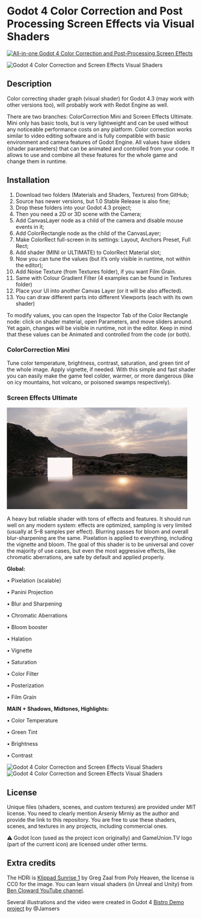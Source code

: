 # Godot 4 Color Correction and Post Processing Screen Effects via Visual Shaders

[![All-in-one Godot 4 Color Correction and Post-Processing Screen Effects](https://img.youtube.com/vi/38JYL-KEEoc/maxresdefault.jpg)](http://www.youtube.com/watch?v=38JYL-KEEoc "All-in-one Godot 4 Color Correction and Post-Processing Screen Effects")

![Godot 4 Color Correction and Screen Effects Visual Shaders](https://github.com/ArseniyMirniy/Godot-4-Free-Color-Correction-and-Screen-Effects-Visual-Shader/blob/main/Extras/Godot_4_Color_Correction_and_Screen_Effects_Visual_Shader_Overview.jpg)

## Description

Color correcting shader graph (visual shader) for Godot 4.3 (may work with other versions too), will probably work with Redot Engine as well.

There are two branches: ColorCorrection Mini and Screen Effects Ultimate. Mini only has basic tools, but is very lightweight and can be used without any noticeable performance costs on any platform. Color correction works similar to video editing software and is fully compatible with basic environment and camera features of Godot Engine. All values have sliders (shader parameters) that can be animated and controlled from your code. It allows to use and combine all these features for the whole game and change them in runtime.

## Installation
1. Download two folders (Materials and Shaders, Textures) from GitHub;
2. Source has newer versions, but 1.0 Stable Release is also fine;
3. Drop these folders into your Godot 4.3 project;
4. Then you need a 2D or 3D scene with the Camera;
5. Add CanvasLayer node as a child of the camera and disable mouse events in it;
6. Add ColorRectangle node as the child of the CanvasLayer;
7. Make ColorRect full-screen in its settings: Layout, Anchors Preset, Full Rect;
8. Add shader (MINI or ULTIMATE) to ColorRect Material slot;
9. Now you can tune the values (but it’s only visible in runtime, not within the editor);
10. Add Noise Texture (from Textures folder), if you want Film Grain.
11. Same with Colour Gradient Filter (4 examples can be found in Textures folder)
12. Place your UI into another Canvas Layer (or it will be also affected).
13. You can draw different parts into different Viewports (each with its own shader)

To modify values, you can open the Inspector Tab of the Color Rectangle node: click on shader material, open Parameters, and move sliders around. Yet again, changes will be visible in runtime, not in the editor. Keep in mind that these values can be Animated and controlled from the code (or both).

### ColorCorrection Mini
Tune color temperature, brightness, contrast, saturation, and green tint of the whole image. Apply vignette, if needed. With this simple and fast shader you can easily make the game feel colder, warmer, or more dangerous (like on icy mountains, hot volcano, or poisoned swamps respectively).

### Screen Effects Ultimate

![Godot 4 Panini Projection](https://github.com/ArseniyMirniy/Godot-4-Color-Correction-and-Screen-Effects/blob/main/Extras/Panini.gif)

A heavy but reliable shader with tons of effects and features. It should run well on any modern system: effects are optimized, sampling is very limited (usually at 5–8 samples per effect). Blurring passes for bloom and overall blur-sharpening are the same. Pixelation is applied to everything, including the vignette and bloom. The goal of this shader is to be universal and cover the majority of use cases, but even the most aggressive effects, like chromatic aberrations, are safe by default and applied properly.

**Global:**

• Pixelation (scalable)

• Panini Projection

• Blur and Sharpening

• Chromatic Aberrations

• Bloom booster

• Halation

• Vignette 

• Saturation

• Color Filter

• Posterization

• Film Grain

**MAIN + Shadows, Midtones, Highlights:**

• Color Temperature

• Green Tint

• Brightness

• Contrast

![Godot 4 Color Correction and Screen Effects Visual Shaders](https://github.com/ArseniyMirniy/Godot-4-Free-Color-Correction-and-Screen-Effects-Visual-Shader/blob/main/Extras/Bistro.jpg)
![Godot 4 Color Correction and Screen Effects Visual Shaders](https://github.com/ArseniyMirniy/Godot-4-Free-Color-Correction-and-Screen-Effects-Visual-Shader/blob/main/Extras/Bistro2.jpg)

## License

Unique files (shaders, scenes, and custom textures) are provided under MIT license. You need to clearly mention Arseniy Mirniy as the author and provide the link to this repository. You are free to use these shaders, scenes, and textures in any projects, including commercial ones.

⚠️ Godot Icon (used as the project icon originally) and GameUnion.TV logo (part of the current icon) are licensed under other terms.

## Extra credits

The HDRi is [Klippad Sunrise 1](https://polyhaven.com/a/klippad_sunrise_1) by Greg Zaal from Poly Heaven, the license is CC0 for the image.
You can learn visual shaders (in Unreal and Unity) from [Ben Cloward YouTube channel](https://www.youtube.com/watch?v=ipKQt0BxQSA&list=PL78XDi0TS4lGORvoEKCyw_6dO9tzlu6Ox).

Several illustrations and the video were created in Godot 4 [Bistro Demo project](https://github.com/Jamsers/Bistro-Demo-Tweaked) by @Jamsers
